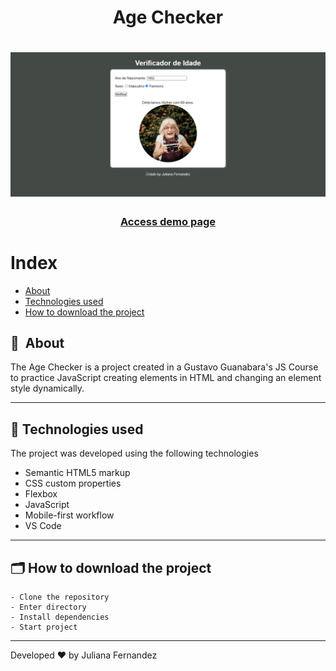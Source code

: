 <h1 align="center">
    Age Checker
</h1>

<h1 align="center">
<img width="800" src="assets/img/presentation.PNG" alt="My cool logo"/>
  </h1>

<h3 align="center">
    <a href="https://current-hour.netlify.app/">Access demo page</a>
<h3 >

# Index

- [About](#-about)
- [Technologies used](#-technologies-used)
- [How to download the project](#-how-to-download-the-project)

## 🔖&nbsp; About

The Age Checker is a project created in a Gustavo Guanabara's JS Course to practice JavaScript creating elements in HTML and changing an element style dynamically.


---

## 🚀 Technologies used

The project was developed using the following technologies

- Semantic HTML5 markup
- CSS custom properties
- Flexbox
- JavaScript
- Mobile-first workflow
- VS Code

---

## 🗂 How to download the project

    - Clone the repository
    - Enter directory
    - Install dependencies
    - Start project
   
---

Developed ❤ by Juliana Fernandez
